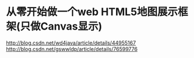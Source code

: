 # 从零开始做一个web HTML5地图展示框架(只做Canvas显示)
http://blog.csdn.net/wd4java/article/details/44955167
http://blog.csdn.net/gswwldp/article/details/76599776